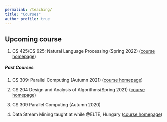 ```yaml
---
permalink: /teaching/
title: "Courses"
author_profile: true
---
```




## Upcoming course

1. CS 425/CS 625: Natural Language Processing (Spring 2022) ([course homepage](/NLP2022/))

##### Past Courses

1. CS 309: Parallel Computing (Autumn 2021) ([course homepage](/PC2021/))

2. CS 204 Design and Analysis of Algorithms(Spring 2021) ([course homepage](/daa/))

3. CS 309 Parallel Computing (Autumn 2020) 

4. Data Stream Mining taught at while @ELTE, Hungary ([course homepage](/datastream/))

   



